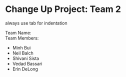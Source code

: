# Change Up Project: Team 2


always use tab for indentation

Team Name:  <br />
Team Members:  <br />


- Minh Bui
- Neil Balch
- Shivani Sista
- Vedad Bassari
- Erin DeLong

